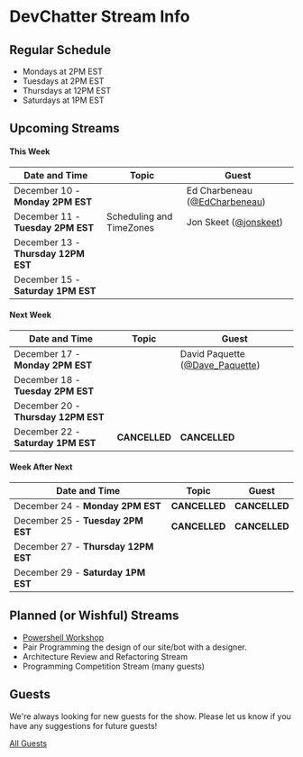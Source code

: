 # DevChatter Stream Info

## Regular Schedule

 - Mondays at 2PM EST
 - Tuesdays at 2PM EST
 - Thursdays at 12PM EST
 - Saturdays at 1PM EST
 

## Upcoming Streams

#### This Week

| Date and Time                   | Topic         | Guest         |
| ------------------------------- | ------------- | ------------- |
| December 10 - **Monday 2PM EST** |  | Ed Charbeneau ([@EdCharbeneau](https://twitter.com/EdCharbeneau)) |
| December 11 - **Tuesday 2PM EST** | Scheduling and TimeZones | Jon Skeet ([@jonskeet](https://twitter.com/jonskeet)) |
| December 13 - **Thursday 12PM EST** |  |  |
| December 15 - **Saturday 1PM EST** |  |  |

#### Next Week

| Date and Time                   | Topic         | Guest         |
| ------------------------------- | ------------- | ------------- |
| December 17 - **Monday 2PM EST** |  | David Paquette ([@Dave_Paquette](https://twitter.com/Dave_Paquette)) |
| December 18 - **Tuesday 2PM EST** |  |  |
| December 20 - **Thursday 12PM EST** |  |  |
| December 22 - **Saturday 1PM EST** | **CANCELLED** | **CANCELLED** |

#### Week After Next

| Date and Time                   | Topic         | Guest         |
| ------------------------------- | ------------- | ------------- |
| December 24 - **Monday 2PM EST** | **CANCELLED** | **CANCELLED** |
| December 25 - **Tuesday 2PM EST** | **CANCELLED** | **CANCELLED** |
| December 27 - **Thursday 12PM EST** |  |  |
| December 29 - **Saturday 1PM EST** |  |  |


## Planned (or Wishful) Streams

 - [Powershell Workshop](https://github.com/DevChatter/StreamInfo/issues/11)
 - Pair Programming the design of our site/bot with a designer.
 - Architecture Review and Refactoring Stream
 - Programming Competition Stream (many guests)

## Guests

We're always looking for new guests for the show. Please let us know if you have any suggestions for future guests!
 
[All Guests](Guests.md)
